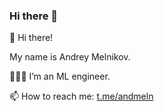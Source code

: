 ### Hi there 👋

👋 Hi there!

My name is Andrey Melnikov.

👨🏻‍💻 I’m an ML engineer.

📫 How to reach me: [t.me/andmeln](https://t.me/andmeln)
